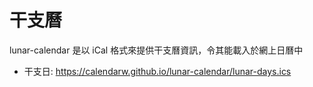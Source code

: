 # 干支曆

lunar-calendar 是以 iCal 格式來提供干支曆資訊，令其能載入於網上日曆中

* 干支日: https://calendarw.github.io/lunar-calendar/lunar-days.ics